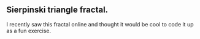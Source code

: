 ## Sierpinski triangle fractal.

I recently saw this fractal online and thought it would be cool to code it up as a fun exercise.
